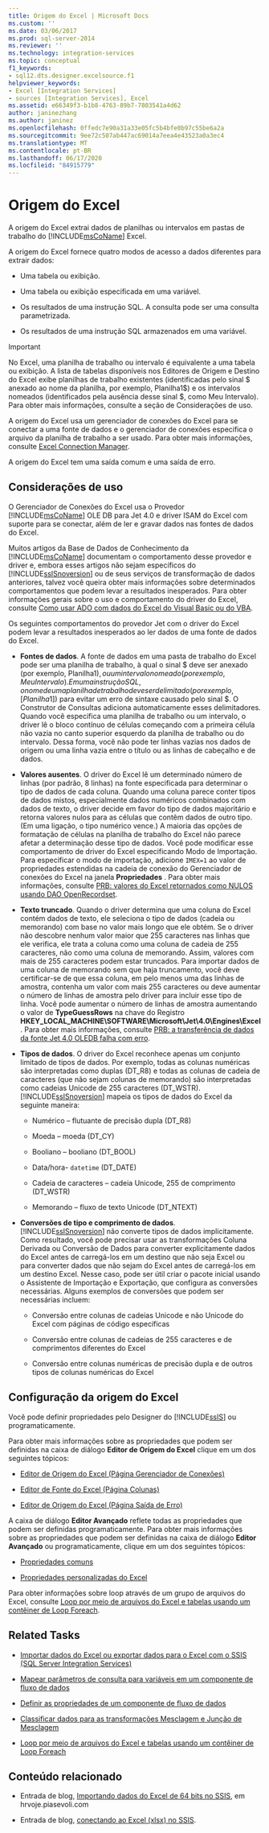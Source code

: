 ```yaml
---
title: Origem do Excel | Microsoft Docs
ms.custom: ''
ms.date: 03/06/2017
ms.prod: sql-server-2014
ms.reviewer: ''
ms.technology: integration-services
ms.topic: conceptual
f1_keywords:
- sql12.dts.designer.excelsource.f1
helpviewer_keywords:
- Excel [Integration Services]
- sources [Integration Services], Excel
ms.assetid: e66349f3-b1b8-4763-89b7-7803541a4d62
author: janinezhang
ms.author: janinez
ms.openlocfilehash: 0ffedc7e90a31a33e05fc5b4bfe0b97c55be6a2a
ms.sourcegitcommit: 9ee72c507ab447ac69014a7eea4e43523a0a3ec4
ms.translationtype: MT
ms.contentlocale: pt-BR
ms.lasthandoff: 06/17/2020
ms.locfileid: "84915779"
---
```

# <a name="excel-source"></a>Origem do Excel
  A origem do Excel extrai dados de planilhas ou intervalos em pastas de trabalho do [!INCLUDE[msCoName](../../includes/msconame-md.md)] Excel.  
  
 A origem do Excel fornece quatro modos de acesso a dados diferentes para extrair dados:  
  
-   Uma tabela ou exibição.  
  
-   Uma tabela ou exibição especificada em uma variável.  
  
-   Os resultados de uma instrução SQL. A consulta pode ser uma consulta parametrizada.  
  
-   Os resultados de uma instrução SQL armazenados em uma variável.  
  
> [!IMPORTANT]  
>  No Excel, uma planilha de trabalho ou intervalo é equivalente a uma tabela ou exibição. A lista de tabelas disponíveis nos Editores de Origem e Destino do Excel exibe planilhas de trabalho existentes (identificadas pelo sinal $ anexado ao nome da planilha, por exemplo, Planilha1$) e os intervalos nomeados (identificados pela ausência desse sinal $, como Meu Intervalo). Para obter mais informações, consulte a seção de Considerações de uso.  
  
 A origem do Excel usa um gerenciador de conexões do Excel para se conectar a uma fonte de dados e o gerenciador de conexões especifica o arquivo da planilha de trabalho a ser usado. Para obter mais informações, consulte [Excel Connection Manager](../connection-manager/excel-connection-manager.md).  
  
 A origem do Excel tem uma saída comum e uma saída de erro.  
  
## <a name="usage-considerations"></a>Considerações de uso  
 O Gerenciador de Conexões do Excel usa o Provedor [!INCLUDE[msCoName](../../includes/msconame-md.md)] OLE DB para Jet 4.0 e driver ISAM do Excel com suporte para se conectar, além de ler e gravar dados nas fontes de dados do Excel.  
  
 Muitos artigos da Base de Dados de Conhecimento da [!INCLUDE[msCoName](../../includes/msconame-md.md)] documentam o comportamento desse provedor e driver e, embora esses artigos não sejam específicos do [!INCLUDE[ssISnoversion](../../includes/ssisnoversion-md.md)] ou de seus serviços de transformação de dados anteriores, talvez você queira obter mais informações sobre determinados comportamentos que podem levar a resultados inesperados. Para obter informações gerais sobre o uso e comportamento do driver do Excel, consulte [Como usar ADO com dados do Excel do Visual Basic ou do VBA](https://support.microsoft.com/kb/257819).  
  
 Os seguintes comportamentos do provedor Jet com o driver do Excel podem levar a resultados inesperados ao ler dados de uma fonte de dados do Excel.  
  
-   **Fontes de dados**. A fonte de dados em uma pasta de trabalho do Excel pode ser uma planilha de trabalho, à qual o sinal $ deve ser anexado (por exemplo, Planilha1$), ou um intervalo nomeado (por exemplo, MeuIntervalo). Em uma instrução SQL, o nome de uma planilha de trabalho deve ser delimitado (por exemplo, [Planilha1$]) para evitar um erro de sintaxe causado pelo sinal $. O Construtor de Consultas adiciona automaticamente esses delimitadores. Quando você especifica uma planilha de trabalho ou um intervalo, o driver lê o bloco contínuo de células começando com a primeira célula não vazia no canto superior esquerdo da planilha de trabalho ou do intervalo. Dessa forma, você não pode ter linhas vazias nos dados de origem ou uma linha vazia entre o título ou as linhas de cabeçalho e de dados.  
  
-   **Valores ausentes**. O driver do Excel lê um determinado número de linhas (por padrão, 8 linhas) na fonte especificada para determinar o tipo de dados de cada coluna. Quando uma coluna parece conter tipos de dados mistos, especialmente dados numéricos combinados com dados de texto, o driver decide em favor do tipo de dados majoritário e retorna valores nulos para as células que contêm dados de outro tipo. (Em uma ligação, o tipo numérico vence.) A maioria das opções de formatação de células na planilha de trabalho do Excel não parece afetar a determinação desse tipo de dados. Você pode modificar esse comportamento de driver do Excel especificando Modo de Importação. Para especificar o modo de importação, adicione `IMEX=1` ao valor de propriedades estendidas na cadeia de conexão do Gerenciador de conexões do Excel na janela **Propriedades** . Para obter mais informações, consulte [PRB: valores do Excel retornados como NULOS usando DAO OpenRecordset](https://support.microsoft.com/kb/194124).  
  
-   **Texto truncado**. Quando o driver determina que uma coluna do Excel contém dados de texto, ele seleciona o tipo de dados (cadeia ou memorando) com base no valor mais longo que ele obtém. Se o driver não descobre nenhum valor maior que 255 caracteres nas linhas que ele verifica, ele trata a coluna como uma coluna de cadeia de 255 caracteres, não como uma coluna de memorando. Assim, valores com mais de 255 caracteres podem estar truncados. Para importar dados de uma coluna de memorando sem que haja truncamento, você deve certificar-se de que essa coluna, em pelo menos uma das linhas de amostra, contenha um valor com mais 255 caracteres ou deve aumentar o número de linhas de amostra pelo driver para incluir esse tipo de linha. Você pode aumentar o número de linhas de amostra aumentando o valor de **TypeGuessRows** na chave do Registro **HKEY_LOCAL_MACHINE\SOFTWARE\Microsoft\Jet\4.0\Engines\Excel** . Para obter mais informações, consulte [PRB: a transferência de dados da fonte Jet 4.0 OLEDB falha com erro](https://support.microsoft.com/kb/281517).  
  
-   **Tipos de dados**. O driver do Excel reconhece apenas um conjunto limitado de tipos de dados. Por exemplo, todas as colunas numéricas são interpretadas como duplas (DT_R8) e todas as colunas de cadeia de caracteres (que não sejam colunas de memorando) são interpretadas como cadeias Unicode de 255 caracteres (DT_WSTR). [!INCLUDE[ssISnoversion](../../includes/ssisnoversion-md.md)] mapeia os tipos de dados do Excel da seguinte maneira:  
  
    -   Numérico – flutuante de precisão dupla (DT_R8)  
  
    -   Moeda – moeda (DT_CY)  
  
    -   Booliano – booliano (DT_BOOL)  
  
    -   Data/hora- `datetime` (DT_DATE)  
  
    -   Cadeia de caracteres – cadeia Unicode, 255 de comprimento (DT_WSTR)  
  
    -   Memorando – fluxo de texto Unicode (DT_NTEXT)  
  
-   **Conversões de tipo e comprimento de dados**. [!INCLUDE[ssISnoversion](../../includes/ssisnoversion-md.md)] não converte tipos de dados implicitamente. Como resultado, você pode precisar usar as transformações Coluna Derivada ou Conversão de Dados para converter explicitamente dados do Excel antes de carregá-los em um destino que não seja Excel ou para converter dados que não sejam do Excel antes de carregá-los em um destino Excel. Nesse caso, pode ser útil criar o pacote inicial usando o Assistente de Importação e Exportação, que configura as conversões necessárias. Alguns exemplos de conversões que podem ser necessárias incluem:  
  
    -   Conversão entre colunas de cadeias Unicode e não Unicode do Excel com páginas de código específicas  
  
    -   Conversão entre colunas de cadeias de 255 caracteres e de comprimentos diferentes do Excel  
  
    -   Conversão entre colunas numéricas de precisão dupla e de outros tipos de colunas numéricas do Excel  
  
## <a name="excel-source-configuration"></a>Configuração da origem do Excel  
 Você pode definir propriedades pelo Designer do [!INCLUDE[ssIS](../../includes/ssis-md.md)] ou programaticamente.  
  
 Para obter mais informações sobre as propriedades que podem ser definidas na caixa de diálogo **Editor de Origem do Excel** clique em um dos seguintes tópicos:  
  
-   [Editor de Origem do Excel &#40;Página Gerenciador de Conexões&#41;](../excel-source-editor-connection-manager-page.md)  
  
-   [Editor de Fonte do Excel &#40;Página Colunas&#41;](../excel-source-editor-columns-page.md)  
  
-   [Editor de Origem do Excel &#40;Página Saída de Erro&#41;](../excel-source-editor-error-output-page.md)  
  
 A caixa de diálogo **Editor Avançado** reflete todas as propriedades que podem ser definidas programaticamente. Para obter mais informações sobre as propriedades que podem ser definidas na caixa de diálogo **Editor Avançado** ou programaticamente, clique em um dos seguintes tópicos:  
  
-   [Propriedades comuns](../common-properties.md)  
  
-   [Propriedades personalizadas do Excel](excel-custom-properties.md)  
  
 Para obter informações sobre loop através de um grupo de arquivos do Excel, consulte [Loop por meio de arquivos do Excel e tabelas usando um contêiner de Loop Foreach](../control-flow/foreach-loop-container.md).  
  
## <a name="related-tasks"></a>Related Tasks  

-   [Importar dados do Excel ou exportar dados para o Excel com o SSIS (SQL Server Integration Services)](../load-data-to-from-excel-with-ssis.md)

-   [Mapear parâmetros de consulta para variáveis em um componente de fluxo de dados](map-query-parameters-to-variables-in-a-data-flow-component.md)  
  
-   [Definir as propriedades de um componente de fluxo de dados](set-the-properties-of-a-data-flow-component.md)  
  
-   [Classificar dados para as transformações Mesclagem e Junção de Mesclagem](transformations/sort-data-for-the-merge-and-merge-join-transformations.md)  
  
-   [Loop por meio de arquivos do Excel e tabelas usando um contêiner de Loop Foreach](../control-flow/foreach-loop-container.md)  
  
## <a name="related-content"></a>Conteúdo relacionado  
  
-   Entrada de blog, [Importando dados do Excel de 64 bits no SSIS](https://go.microsoft.com/fwlink/?LinkId=217673), em hrvoje.piasevoli.com  
  
-   Entrada de blog, [conectando ao Excel (xlsx) no SSIS](https://microsoft-ssis.blogspot.com/2014/02/connecting-to-excel-xlsx-in-ssis.html).  
  
  
